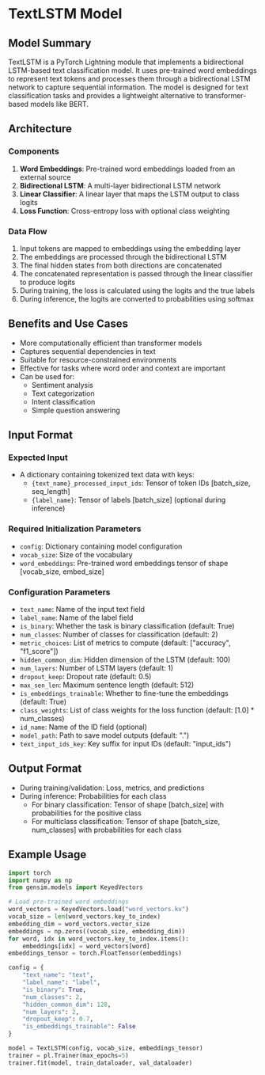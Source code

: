 # TextLSTM Model

## Model Summary
TextLSTM is a PyTorch Lightning module that implements a bidirectional LSTM-based text classification model. It uses pre-trained word embeddings to represent text tokens and processes them through a bidirectional LSTM network to capture sequential information. The model is designed for text classification tasks and provides a lightweight alternative to transformer-based models like BERT.

## Architecture

### Components
1. **Word Embeddings**: Pre-trained word embeddings loaded from an external source
2. **Bidirectional LSTM**: A multi-layer bidirectional LSTM network
3. **Linear Classifier**: A linear layer that maps the LSTM output to class logits
4. **Loss Function**: Cross-entropy loss with optional class weighting

### Data Flow
1. Input tokens are mapped to embeddings using the embedding layer
2. The embeddings are processed through the bidirectional LSTM
3. The final hidden states from both directions are concatenated
4. The concatenated representation is passed through the linear classifier to produce logits
5. During training, the loss is calculated using the logits and the true labels
6. During inference, the logits are converted to probabilities using softmax

## Benefits and Use Cases
- More computationally efficient than transformer models
- Captures sequential dependencies in text
- Suitable for resource-constrained environments
- Effective for tasks where word order and context are important
- Can be used for:
  - Sentiment analysis
  - Text categorization
  - Intent classification
  - Simple question answering

## Input Format

### Expected Input
- A dictionary containing tokenized text data with keys:
  - `{text_name}_processed_input_ids`: Tensor of token IDs [batch_size, seq_length]
  - `{label_name}`: Tensor of labels [batch_size] (optional during inference)

### Required Initialization Parameters
- `config`: Dictionary containing model configuration
- `vocab_size`: Size of the vocabulary
- `word_embeddings`: Pre-trained word embeddings tensor of shape [vocab_size, embed_size]

### Configuration Parameters
- `text_name`: Name of the input text field
- `label_name`: Name of the label field
- `is_binary`: Whether the task is binary classification (default: True)
- `num_classes`: Number of classes for classification (default: 2)
- `metric_choices`: List of metrics to compute (default: ["accuracy", "f1_score"])
- `hidden_common_dim`: Hidden dimension of the LSTM (default: 100)
- `num_layers`: Number of LSTM layers (default: 1)
- `dropout_keep`: Dropout rate (default: 0.5)
- `max_sen_len`: Maximum sentence length (default: 512)
- `is_embeddings_trainable`: Whether to fine-tune the embeddings (default: True)
- `class_weights`: List of class weights for the loss function (default: [1.0] * num_classes)
- `id_name`: Name of the ID field (optional)
- `model_path`: Path to save model outputs (default: ".")
- `text_input_ids_key`: Key suffix for input IDs (default: "input_ids")

## Output Format
- During training/validation: Loss, metrics, and predictions
- During inference: Probabilities for each class
  - For binary classification: Tensor of shape [batch_size] with probabilities for the positive class
  - For multiclass classification: Tensor of shape [batch_size, num_classes] with probabilities for each class

## Example Usage
```python
import torch
import numpy as np
from gensim.models import KeyedVectors

# Load pre-trained word embeddings
word_vectors = KeyedVectors.load("word_vectors.kv")
vocab_size = len(word_vectors.key_to_index)
embedding_dim = word_vectors.vector_size
embeddings = np.zeros((vocab_size, embedding_dim))
for word, idx in word_vectors.key_to_index.items():
    embeddings[idx] = word_vectors[word]
embeddings_tensor = torch.FloatTensor(embeddings)

config = {
    "text_name": "text",
    "label_name": "label",
    "is_binary": True,
    "num_classes": 2,
    "hidden_common_dim": 128,
    "num_layers": 2,
    "dropout_keep": 0.7,
    "is_embeddings_trainable": False
}

model = TextLSTM(config, vocab_size, embeddings_tensor)
trainer = pl.Trainer(max_epochs=5)
trainer.fit(model, train_dataloader, val_dataloader)
```
